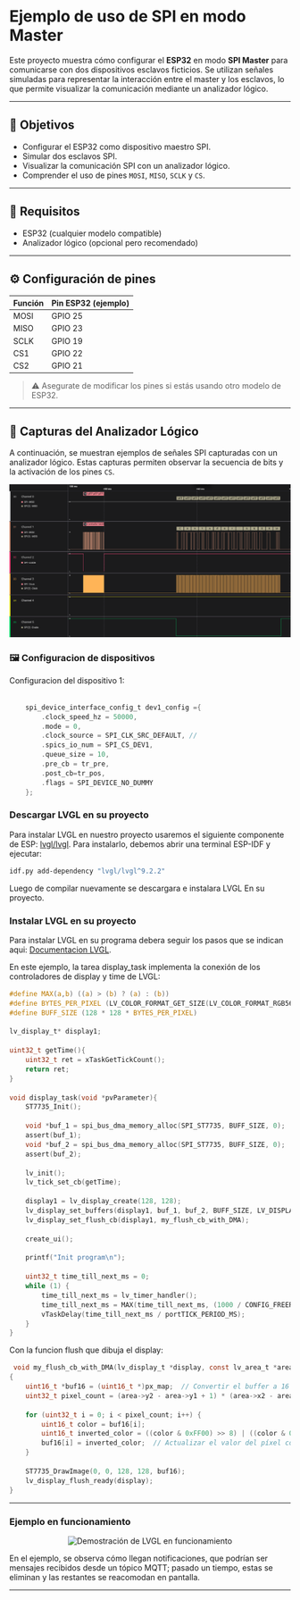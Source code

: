 # Ejemplo de uso de SPI en modo Master

Este proyecto muestra cómo configurar el **ESP32** en modo **SPI Master** para comunicarse con dos dispositivos esclavos ficticios. Se utilizan señales simuladas para representar la interacción entre el master y los esclavos, lo que permite visualizar la comunicación mediante un analizador lógico.

---

## 📌 Objetivos

- Configurar el ESP32 como dispositivo maestro SPI.
- Simular dos esclavos SPI.
- Visualizar la comunicación SPI con un analizador lógico.
- Comprender el uso de pines `MOSI`, `MISO`, `SCLK` y `CS`.

---

## 🧰 Requisitos

- ESP32 (cualquier modelo compatible)
- Analizador lógico (opcional pero recomendado)

---



## ⚙️ Configuración de pines

| Función | Pin ESP32 (ejemplo) |
|--------|----------------------|
| MOSI   | GPIO 25              |
| MISO   | GPIO 23              |
| SCLK   | GPIO 19              |
| CS1    | GPIO 22              |
| CS2    | GPIO 21              |


> ⚠️ Asegurate de modificar los pines si estás usando otro modelo de ESP32.

---

## 📸 Capturas del Analizador Lógico

A continuación, se muestran ejemplos de señales SPI capturadas con un analizador lógico. Estas capturas permiten observar la secuencia de bits y la activación de los pines `CS`.



![Transferencias SPI a ambos esclavos](imgs/master-2dev.png)



### 🖼️ Configuracion de dispositivos

Configuracion del dispositivo 1:
```c

    spi_device_interface_config_t dev1_config ={
        .clock_speed_hz = 50000,
        .mode = 0,
        .clock_source = SPI_CLK_SRC_DEFAULT, //
        .spics_io_num = SPI_CS_DEV1,
        .queue_size = 10,
        .pre_cb = tr_pre,
        .post_cb=tr_pos,
        .flags = SPI_DEVICE_NO_DUMMY
    };

```
### Descargar LVGL en su proyecto

Para instalar LVGL en nuestro proyecto usaremos el siguiente componente de ESP: [lvgl/lvgl](https://components.espressif.com/components/lvgl/lvgl). Para instalarlo, debemos abrir una terminal ESP-IDF y ejecutar:

```bash
idf.py add-dependency "lvgl/lvgl^9.2.2"
```
Luego de compilar nuevamente se descargara e instalara LVGL En su proyecto.


### Instalar LVGL en su proyecto
Para instalar LVGL en su programa debera seguir los pasos que se indican aqui: [Documentacion LVGL](https://docs.lvgl.io/master/details/integration/adding-lvgl-to-your-project/index.html). 

En este ejemplo, la tarea display_task implementa la conexión de los controladores de display y time de LVGL:
```c
#define MAX(a,b) ((a) > (b) ? (a) : (b))
#define BYTES_PER_PIXEL (LV_COLOR_FORMAT_GET_SIZE(LV_COLOR_FORMAT_RGB565)) 
#define BUFF_SIZE (128 * 128 * BYTES_PER_PIXEL)

lv_display_t* display1;

uint32_t getTime(){
    uint32_t ret = xTaskGetTickCount();
    return ret;
}

void display_task(void *pvParameter){
    ST7735_Init();

    void *buf_1 = spi_bus_dma_memory_alloc(SPI_ST7735, BUFF_SIZE, 0);
    assert(buf_1);
    void *buf_2 = spi_bus_dma_memory_alloc(SPI_ST7735, BUFF_SIZE, 0);
    assert(buf_2);

    lv_init();
    lv_tick_set_cb(getTime);

    display1 = lv_display_create(128, 128);
    lv_display_set_buffers(display1, buf_1, buf_2, BUFF_SIZE, LV_DISPLAY_RENDER_MODE_FULL);
    lv_display_set_flush_cb(display1, my_flush_cb_with_DMA);

    create_ui();

    printf("Init program\n");

    uint32_t time_till_next_ms = 0;
    while (1) { 
        time_till_next_ms = lv_timer_handler();
        time_till_next_ms = MAX(time_till_next_ms, (1000 / CONFIG_FREERTOS_HZ));
        vTaskDelay(time_till_next_ms / portTICK_PERIOD_MS);
    }
}

```

Con la funcion flush que dibuja el display:
```c
 void my_flush_cb_with_DMA(lv_display_t *display, const lv_area_t *area, uint8_t *px_map)
{
    uint16_t *buf16 = (uint16_t *)px_map;  // Convertir el buffer a 16 bits para facilitar el acceso a cada píxel.
    uint32_t pixel_count = (area->y2 - area->y1 + 1) * (area->x2 - area->x1 + 1);

    for (uint32_t i = 0; i < pixel_count; i++) {
        uint16_t color = buf16[i];
        uint16_t inverted_color = ((color & 0xFF00) >> 8) | ((color & 0x00FF) << 8);
        buf16[i] = inverted_color;  // Actualizar el valor del píxel con el color invertido.
    }

    ST7735_DrawImage(0, 0, 128, 128, buf16);
    lv_display_flush_ready(display);
}


```

---

### Ejemplo en funcionamiento

<p align="center">
  <img src="./imgs/notifications.gif" alt="Demostración de LVGL en funcionamiento" />
</p>
En el ejemplo, se observa cómo llegan notificaciones, que podrían ser mensajes recibidos desde un tópico MQTT; pasado un tiempo, estas se eliminan y las restantes se reacomodan en pantalla.


---

